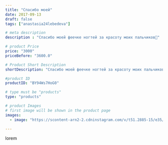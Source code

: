 ```yaml
---
title: "Спасибо моей"
date: 2017-09-13
draft: false
tags: ["anastasia24lebedeva"]

# meta description
description : "Спасибо моей феечке ногтей за красоту моих пальчиков💅"

# product Price
price: "3000"
priceBefore: "3600.0"

# Product Short Description
shortDescription: "Спасибо моей феечке ногтей за красоту моих пальчиков💅"

#product ID
productID: "BY94Ws7HoG0"

# type must be "products"
type: "products"

# product Images
# first image will be shown in the product page
images:
  - image: "https://scontent-arn2-2.cdninstagram.com/v/t51.2885-15/e35/21568462_1953282538263348_7058495111335772160_n.jpg?se=7&tp=1&_nc_ht=scontent-arn2-2.cdninstagram.com&_nc_cat=100&_nc_ohc=kZ1bzi3CYssAX90W3uB&ccb=7-4&oh=272e6aa2cefd1c5e2832eb33e1ce5495&oe=6081708B&ig_cache_key=MTYwMjY4NDg5MzA4MzM2OTkwOA%3D%3D.2-ccb7-4"

---
```

lorem
